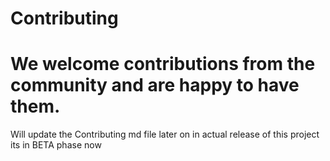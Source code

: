 # Contributing

# We welcome contributions from the community and are happy to have them.

Will update the Contributing md file later on in actual release of this project its in BETA phase now
